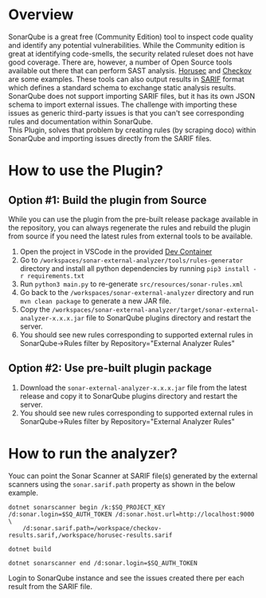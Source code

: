 # Overview
SonarQube is a great free (Community Edition) tool to inspect code quality and identify any potential vulnerabilities. While the Community edition is great at identifying code-smells, the security related ruleset does not have good coverage. There are, however, a number of Open Source tools available out there that can perform SAST analysis. [Horusec](https://github.com/ZupIT/horusec) and [Checkov](https://github.com/ZupIT/horusec) are some examples. These tools can also output results in [SARIF](http://docs.oasis-open.org/sarif/sarif/v2.0/csprd01/sarif-v2.0-csprd01.html) format which defines a standard schema to exchange static analysis results. SonarQube does not support importing SARIF files, but it has its own JSON schema to import external issues. The challenge with importing these issues as generic third-party issues is that you can't see corresponding rules and documentation within SonarQube.  
This Plugin, solves that problem by creating rules (by scraping doco) within SonarQube and importing issues directly from the SARIF files.

# How to use the Plugin?
## Option #1: Build the plugin from Source
While you can use the plugin from the pre-built release package available in the repository, you can always regenerate the rules and rebuild the plugin from source if you need the latest rules from external tools to be available.  
1. Open the project in VSCode in the provided [Dev Container](https://code.visualstudio.com/docs/devcontainers/containers)  
2. Go to `/workspaces/sonar-external-analyzer/tools/rules-generator` directory and install all python dependencies by running `pip3 install -r requirements.txt`
3. Run `python3 main.py` to re-generate `src/resources/sonar-rules.xml`
4. Go back to the `/workspaces/sonar-external-analyzer` directory and run `mvn clean package` to generate a new JAR file.
5. Copy the `/workspaces/sonar-external-analyzer/target/sonar-external-analyzer-x.x.x.jar` file to SonarQube plugins directory and restart the server.
6. You should see new rules corresponding to supported external rules in SonarQube->Rules filter by Repository="External Analyzer Rules" 

## Option #2: Use pre-built plugin package
1. Download the  `sonar-external-analyzer-x.x.x.jar` file from the latest release and copy it to SonarQube plugins directory and restart the server.
2. You should see new rules corresponding to supported external rules in SonarQube->Rules filter by Repository="External Analyzer Rules"  

# How to run the analyzer?
Youc can point the Sonar Scanner at SARIF file(s) generated by the external scanners using the `sonar.sarif.path` property as shown in the below example.
```
dotnet sonarscanner begin /k:$SQ_PROJECT_KEY /d:sonar.login=$SQ_AUTH_TOKEN /d:sonar.host.url=http://localhost:9000 \
    /d:sonar.sarif.path=/workspace/checkov-results.sarif,/workspace/horusec-results.sarif

dotnet build

dotnet sonarscanner end /d:sonar.login=$SQ_AUTH_TOKEN
```
Login to SonarQube instance and see the issues created there per each result from the SARIF file.